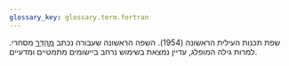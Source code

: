 ```yaml
---
glossary_key: glossary.term.fortran
---
```


שפת תכנות העילית הראשונה (1954). השפה הראשונה שעבורה נכתב [מְהַדֵּר](glossary/compiler) מסחרי. למרות גילה המופלג, עדיין נמצאת בשימוש נרחב ביישומים מתמטיים ומדעיים.
